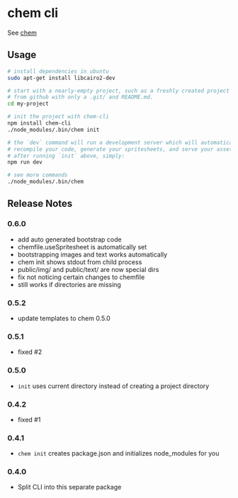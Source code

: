 # chem cli

See [chem](http://github.com/superjoe30/chem)

## Usage

```bash
# install dependencies in ubuntu
sudo apt-get install libcairo2-dev

# start with a nearly-empty project, such as a freshly created project
# from github with only a .git/ and README.md.
cd my-project

# init the project with chem-cli
npm install chem-cli
./node_modules/.bin/chem init

# the `dev` command will run a development server which will automatically
# recompile your code, generate your spritesheets, and serve your assets.
# after running `init` above, simply:
npm run dev

# see more commands
./node_modules/.bin/chem
```
    
## Release Notes

### 0.6.0

 * add auto generated bootstrap code
 * chemfile.useSpritesheet is automatically set
 * bootstrapping images and text works automatically
 * chem init shows stdout from child process
 * public/img/ and public/text/ are now special dirs
 * fix not noticing certain changes to chemfile
 * still works if directories are missing

### 0.5.2

 * update templates to chem 0.5.0

### 0.5.1

 * fixed #2

### 0.5.0

 * `init` uses current directory instead of creating a project directory

### 0.4.2

 * fixed #1

### 0.4.1

 * `chem init` creates package.json and initializes node_modules
   for you

### 0.4.0

 * Split CLI into this separate package
